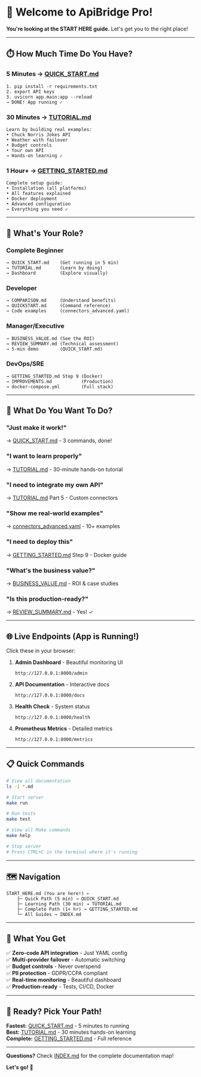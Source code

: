 # 👋 Welcome to ApiBridge Pro!

**You're looking at the START HERE guide.** Let's get you to the right place!

---

## ⏱️ How Much Time Do You Have?

### 5 Minutes → [QUICK_START.md](QUICK_START.md)
```
1. pip install -r requirements.txt
2. export API keys
3. uvicorn app.main:app --reload
→ DONE! App running ✓
```

### 30 Minutes → [TUTORIAL.md](TUTORIAL.md)
```
Learn by building real examples:
• Chuck Norris Jokes API
• Weather with failover
• Budget controls
• Your own API
→ Hands-on learning ✓
```

### 1 Hour+ → [GETTING_STARTED.md](GETTING_STARTED.md)
```
Complete setup guide:
• Installation (all platforms)
• All features explained
• Docker deployment
• Advanced configuration
→ Everything you need ✓
```

---

## 👤 What's Your Role?

### Complete Beginner
```
→ QUICK_START.md    (Get running in 5 min)
→ TUTORIAL.md       (Learn by doing)
→ Dashboard         (Explore visually)
```

### Developer
```
→ COMPARISON.md     (Understand benefits)
→ QUICKSTART.md     (Command reference)
→ Code examples     (connectors_advanced.yaml)
```

### Manager/Executive
```
→ BUSINESS_VALUE.md (See the ROI)
→ REVIEW_SUMMARY.md (Technical assessment)
→ 5-min demo        (QUICK_START.md)
```

### DevOps/SRE
```
→ GETTING_STARTED.md Step 9 (Docker)
→ IMPROVEMENTS.md           (Production)
→ docker-compose.yml        (Full stack)
```

---

## 🎯 What Do You Want To Do?

### "Just make it work!"
→ [QUICK_START.md](QUICK_START.md) - 3 commands, done!

### "I want to learn properly"
→ [TUTORIAL.md](TUTORIAL.md) - 30-minute hands-on tutorial

### "I need to integrate my own API"
→ [TUTORIAL.md](TUTORIAL.md) Part 5 - Custom connectors

### "Show me real-world examples"
→ [connectors_advanced.yaml](connectors_advanced.yaml) - 10+ examples

### "I need to deploy this"
→ [GETTING_STARTED.md](GETTING_STARTED.md) Step 9 - Docker guide

### "What's the business value?"
→ [BUSINESS_VALUE.md](BUSINESS_VALUE.md) - ROI & case studies

### "Is this production-ready?"
→ [REVIEW_SUMMARY.md](REVIEW_SUMMARY.md) - Yes! ✓

---

## 🌐 Live Endpoints (App is Running!)

Click these in your browser:

1. **Admin Dashboard** - Beautiful monitoring UI
   ```
   http://127.0.0.1:8000/admin
   ```

2. **API Documentation** - Interactive docs
   ```
   http://127.0.0.1:8000/docs
   ```

3. **Health Check** - System status
   ```
   http://127.0.0.1:8000/health
   ```

4. **Prometheus Metrics** - Detailed metrics
   ```
   http://127.0.0.1:8000/metrics
   ```

---

## 📋 Quick Commands

```bash
# View all documentation
ls -1 *.md

# Start server
make run

# Run tests
make test

# View all Make commands
make help

# Stop server
# Press CTRL+C in the terminal where it's running
```

---

## 🗺️ Navigation

```
START_HERE.md (You are here!) ←
    ├─ Quick Path (5 min) → QUICK_START.md
    ├─ Learning Path (30 min) → TUTORIAL.md
    ├─ Complete Path (1+ hr) → GETTING_STARTED.md
    └─ All Guides → INDEX.md
```

---

## 🎉 What You Get

✅ **Zero-code API integration** - Just YAML config  
✅ **Multi-provider failover** - Automatic switching  
✅ **Budget controls** - Never overspend  
✅ **PII protection** - GDPR/CCPA compliant  
✅ **Real-time monitoring** - Beautiful dashboard  
✅ **Production-ready** - Tests, CI/CD, Docker  

---

## 🚀 Ready? Pick Your Path!

**Fastest:** [QUICK_START.md](QUICK_START.md) - 5 minutes to running  
**Best:** [TUTORIAL.md](TUTORIAL.md) - 30 minutes hands-on learning  
**Complete:** [GETTING_STARTED.md](GETTING_STARTED.md) - Full reference  

---

**Questions?** Check [INDEX.md](INDEX.md) for the complete documentation map!

**Let's go! 🎯**

